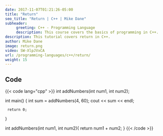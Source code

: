 ```yaml
---
date: 2017-11-07T01:21:26-05:00
title: "Return"
seo_title: "Return | C++ | Mike Dane"
subheader:
     greeting: C++ - Programming Language
     description: This course covers the basics of programming in C++. Work your way through the videos and we'll teach you everything you need to know to start your programming journey!
description: This tutorial covers return in C++.
author: Mike Dane
image: return.png
video: SW-XlpJVxCA
url: /programming-languages/c++/return/
weight: 15
---
```


## Code

{{< code lang="cpp" >}}
int addNumbers(int num1, int num2);

int main()
{
     int sum = addNumbers(4, 60);
     cout << sum << endl;

     return 0;
}

int addNumbers(int num1, int num2){
     return num1 + num2;
}
{{< /code >}}